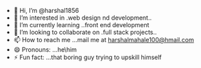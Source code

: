 - 👋 Hi, I’m @harshal1856
- 👀 I’m interested in .web design nd development..
- 🌱 I’m currently learning ..front end development 
- 💞️ I’m looking to collaborate on .full stack projects..
- 📫 How to reach me ...mail me at harshalmahale100@hmail.com
- 😄 Pronouns: ...he\him
- ⚡ Fun fact: ...that boring guy trying to upskill himself

<!---
harshal1856/harshal1856 is a ✨ special ✨ repository because its `README.md` (this file) appears on your GitHub profile.
You can click the Preview link to take a look at your changes.
--->
